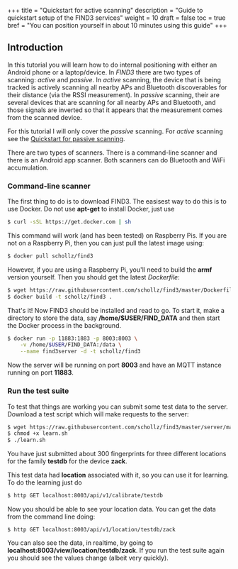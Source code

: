 +++
title = "Quickstart for active scanning"
description = "Guide to quickstart setup of the FIND3 services"
weight = 10
draft = false
toc = true
bref = "You can position yourself in about 10 minutes using this guide"
+++

<h2>Introduction</h2>

In this tutorial you will learn how to do internal positioning with either an Android phone or a laptop/device. In *FIND3* there are two types of scanning: *active* and *passive*. In *active* scanning, the device that is being tracked is actively scanning all nearby APs and Bluetooth discoverables for their distance (via the RSSI measurement). In *passive* scanning, their are several devices that are scanning for all nearby APs and Bluetooth, and those signals are inverted so that it appears that the measurement comes from the scanned device.

For this tutorial I will only cover the *passive* scanning. For *active* scanning see the [Quickstart for passive scanning](/docs/quickstart-passive).

There are two types of scanners. There is a command-line scanner and there is an Android app scanner. Both scanners can do Bluetooth and WiFi accumulation.

<h3 class="marker" id="download">Command-line scanner</h3>



The first thing to do is to download FIND3. The easisest way to do this is to use Docker. Do not use **apt-get** to install Docker, just use

```bash
$ curl -sSL https://get.docker.com | sh
```

This command will work (and has been tested) on Raspberry Pis. If you are not on a Raspberry Pi, then you can just pull the latest image using:

```bash
$ docker pull schollz/find3
```

However, if you are using a Raspberry Pi, you'll need to build the **armf** version yourself. Then you should get the latest *Dockerfile*:

```bash
$ wget https://raw.githubusercontent.com/schollz/find3/master/Dockerfile
$ docker build -t schollz/find3 .
```

That's it! Now FIND3 should be installed and read to go. To start it, make a directory to store the data, say **/home/$USER/FIND_DATA** and then start the Docker process in the background.

```bash
$ docker run -p 11883:1883 -p 8003:8003 \
	-v /home/$USER/FIND_DATA:/data \
	--name find3server -d -t schollz/find3
```

Now the server will be running on port **8003** and have an MQTT instance running on port **11883**.


<h3 class="marker"  id="testit">Run the test suite</h3>

To test that things are working you can submit some test data to the server. Download a test script which will make requests to the server:

```bash
$ wget https://raw.githubusercontent.com/schollz/find3/master/server/main/testing/learn.sh
$ chmod +x learn.sh
$ ./learn.sh
```

You have just submitted about 300 fingerprints for three different locations for the family **testdb** for the device **zack**. 

This test data had **location** associated with it, so you can use it for learning. To do the learning just do 

```bash
$ http GET localhost:8003/api/v1/calibrate/testdb
```

Now you should be able to see your location data. You can get the data from the command line doing:

```
$ http GET localhost:8003/api/v1/location/testdb/zack
```

You can also see the data, in realtime, by going to **localhost:8003/view/location/testdb/zack**. If you run the test suite again you should see the values change (albeit very quickly).
